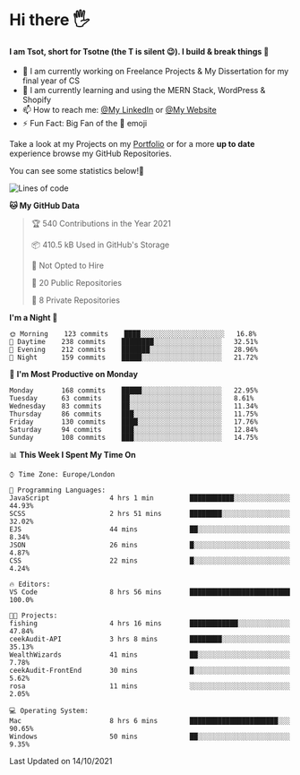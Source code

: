 # Hi there :raised_hand_with_fingers_splayed:
#### I am Tsot, short for Tsotne (the T is silent :wink:). I build & break things :space_invader:
- :telescope: I am currently working on Freelance Projects & My Dissertation for my final year of CS
- :seedling: I am currently learning and using the MERN Stack, WordPress & Shopify
- :mailbox: How to reach me: [@My LinkedIn](https://www.linkedin.com/in/tsotne-gvadzabia/) or [@My Website](https://tsotnegvadzabia.me/contact)
- :zap: Fun Fact: Big Fan of the :space_invader: emoji

Take a look at my Projects on my [Portfolio](https://tsotne.co.uk/) or for a more **up to date** experience browse my GitHub Repositories.

You can see some statistics below!:space_invader:
<!--START_SECTION:waka-->
![Lines of code](https://img.shields.io/badge/From%20Hello%20World%20I%27ve%20Written-3.5%20million%20lines%20of%20code-blue)

**🐱 My GitHub Data** 

> 🏆 540 Contributions in the Year 2021
 > 
> 📦 410.5 kB Used in GitHub's Storage 
 > 
> 🚫 Not Opted to Hire
 > 
> 📜 20 Public Repositories 
 > 
> 🔑 8 Private Repositories  
 > 
**I'm a Night 🦉** 

```text
🌞 Morning    123 commits    ████░░░░░░░░░░░░░░░░░░░░░   16.8% 
🌆 Daytime    238 commits    ████████░░░░░░░░░░░░░░░░░   32.51% 
🌃 Evening    212 commits    ███████░░░░░░░░░░░░░░░░░░   28.96% 
🌙 Night      159 commits    █████░░░░░░░░░░░░░░░░░░░░   21.72%

```
📅 **I'm Most Productive on Monday** 

```text
Monday       168 commits    █████░░░░░░░░░░░░░░░░░░░░   22.95% 
Tuesday      63 commits     ██░░░░░░░░░░░░░░░░░░░░░░░   8.61% 
Wednesday    83 commits     ██░░░░░░░░░░░░░░░░░░░░░░░   11.34% 
Thursday     86 commits     ███░░░░░░░░░░░░░░░░░░░░░░   11.75% 
Friday       130 commits    ████░░░░░░░░░░░░░░░░░░░░░   17.76% 
Saturday     94 commits     ███░░░░░░░░░░░░░░░░░░░░░░   12.84% 
Sunday       108 commits    ███░░░░░░░░░░░░░░░░░░░░░░   14.75%

```


📊 **This Week I Spent My Time On** 

```text
⌚︎ Time Zone: Europe/London

💬 Programming Languages: 
JavaScript               4 hrs 1 min         ███████████░░░░░░░░░░░░░░   44.93% 
SCSS                     2 hrs 51 mins       ████████░░░░░░░░░░░░░░░░░   32.02% 
EJS                      44 mins             ██░░░░░░░░░░░░░░░░░░░░░░░   8.34% 
JSON                     26 mins             █░░░░░░░░░░░░░░░░░░░░░░░░   4.87% 
CSS                      22 mins             █░░░░░░░░░░░░░░░░░░░░░░░░   4.24%

🔥 Editors: 
VS Code                  8 hrs 56 mins       █████████████████████████   100.0%

🐱‍💻 Projects: 
fishing                  4 hrs 16 mins       ████████████░░░░░░░░░░░░░   47.84% 
ceekAudit-API            3 hrs 8 mins        ████████░░░░░░░░░░░░░░░░░   35.13% 
WealthWizards            41 mins             ██░░░░░░░░░░░░░░░░░░░░░░░   7.78% 
ceekAudit-FrontEnd       30 mins             █░░░░░░░░░░░░░░░░░░░░░░░░   5.62% 
rosa                     11 mins             ░░░░░░░░░░░░░░░░░░░░░░░░░   2.05%

💻 Operating System: 
Mac                      8 hrs 6 mins        ██████████████████████░░░   90.65% 
Windows                  50 mins             ██░░░░░░░░░░░░░░░░░░░░░░░   9.35%

```


 Last Updated on 14/10/2021
<!--END_SECTION:waka-->
